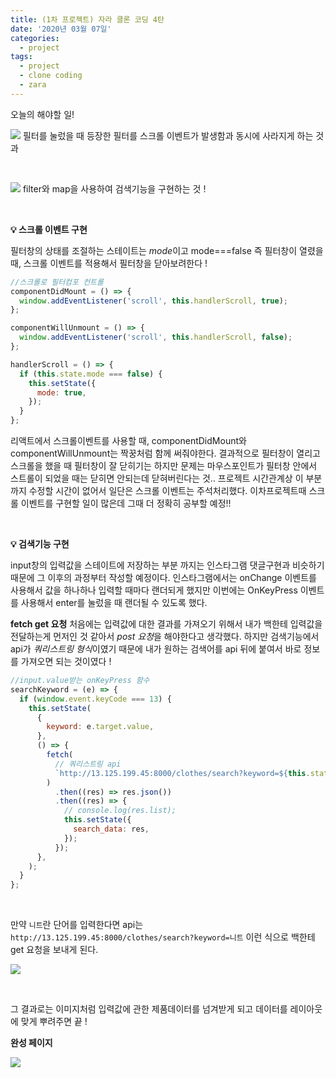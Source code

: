 ```yaml
---
title: (1차 프로젝트) 자라 클론 코딩 4탄
date: '2020년 03월 07일'
categories:
  - project
tags:
  - project
  - clone coding
  - zara
---
```


오늘의 해야할 일!

![](https://images.velog.io/images/ppl8709/post/f08cb0a7-b20e-4940-9b05-761b09550f05/image.png)
필터를 눌렀을 때 등장한 필터를 스크롤 이벤트가 발생함과 동시에 사라지게 하는 것과

</br>

![](https://images.velog.io/images/ppl8709/post/b9569437-eeac-4d14-ae6e-e33be72f2ef7/image.png)
filter와 map을 사용하여 검색기능을 구현하는 것 !

</br>

**💡 스크롤 이벤트 구현**

필터창의 상태를 조절하는 스테이트는 *mode*이고 mode===false 즉 필터창이 열렸을 때, 스크롤 이벤트를 적용해서 필터창을 닫아보려한다 !

```js
//스크롤로 필터컴포 컨트롤
componentDidMount = () => {
  window.addEventListener('scroll', this.handlerScroll, true);
};

componentWillUnmount = () => {
  window.addEventListener('scroll', this.handlerScroll, false);
};

handlerScroll = () => {
  if (this.state.mode === false) {
    this.setState({
      mode: true,
    });
  }
};
```

리액트에서 스크롤이벤트를 사용할 때, componentDidMount와 componentWillUnmount는 짝꿍처럼 함께 써줘야한다. 결과적으로 필터창이 열리고 스크롤을 했을 때 필터창이 잘 닫히기는 하지만 문제는 마우스포인트가 필터창 안에서 스트롤이 되었을 때는 닫히면 안되는데 닫혀버린다는 것..
프로젝트 시간관계상 이 부분까지 수정할 시간이 없어서 일단은 스크롤 이벤트는 주석처리했다. 이차프로젝트때 스크롤 이벤트를 구현할 일이 많은데 그때 더 정확히 공부할 예정!!

</br>

**💡 검색기능 구현**

input창의 입력값을 스테이트에 저장하는 부분 까지는 인스타그램 댓글구현과 비슷하기 때문에 그 이후의 과정부터 작성할 예정이다. 인스타그램에서는 onChange 이벤트를 사용해서 값을 하나하나 입력할 때마다 랜더되게 했지만 이번에는 OnKeyPress 이벤트를 사용해서 enter를 눌렀을 때 랜더될 수 있도록 했다.

**fetch get 요청**
처음에는 입력값에 대한 결과를 가져오기 위해서 내가 백한테 입력값을 전달하는게 먼저인 것 같아서 *post 요청*을 해야한다고 생각했다. 하지만 검색기능에서 api가 *쿼리스트링 형식*이였기 때문에 내가 원하는 검색어를 api 뒤에 붙여서 바로 정보를 가져오면 되는 것이였다 !

```js
//input.value받는 onKeyPress 함수
searchKeyword = (e) => {
  if (window.event.keyCode === 13) {
    this.setState(
      {
        keyword: e.target.value,
      },
      () => {
        fetch(
          // 쿼리스트링 api
          `http://13.125.199.45:8000/clothes/search?keyword=${this.state.keyword}`,
        )
          .then((res) => res.json())
          .then((res) => {
            // console.log(res.list);
            this.setState({
              search_data: res,
            });
          });
      },
    );
  }
};
```

</br>

만약 `니트`란 단어를 입력한다면 api는 `http://13.125.199.45:8000/clothes/search?keyword=니트` 이런 식으로 백한테 get 요청을 보내게 된다.
</br>

![](https://images.velog.io/images/ppl8709/post/e097a996-22dc-4343-b8f3-2b968cdeaef4/image.png)

</br>

그 결과로는 이미지처럼 입력값에 관한 제품데이터를 넘겨받게 되고 데이터를 레이아웃에 맞게 뿌려주면 끝 !

**완성 페이지**

![](https://images.velog.io/images/ppl8709/post/d42c8008-3133-4922-8c22-4324219cea23/image.png)

